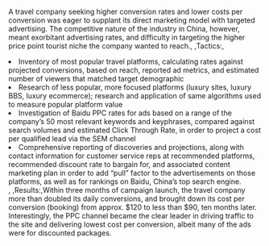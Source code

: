 A travel company seeking higher conversion rates and lower costs per conversion was eager to supplant its direct marketing model with targeted advertising. The competitive nature of the industry in China, however, meant exorbitant advertising rates, and difficulty in targeting the higher price point tourist niche the company wanted to reach., ,Tactics:,<li>Inventory of most popular travel platforms, calculating rates against projected conversions, based on reach, reported ad metrics, and estimated number of viewers that matched target demographic</li><li>Research of less popular, more focused platforms (luxury sites, luxury BBS, luxury ecommerce); research and application of same algorithms used to measure popular platform value</li><li>Investigation of Baidu PPC rates for ads based on a range of the company’s 50 most relevant keywords and keyphrases, compared against search volumes and estimated Click Through Rate, in order to project a cost per qualified lead via the SEM channel</li><li>Comprehensive reporting of discoveries and projections, along with contact information for customer service reps at recommended platforms, recommended discount rate to bargain for, and associated content marketing plan in order to add “pull” factor to the advertisements on those platforms, as well as for rankings on Baidu, China’s top search engine.</li>, ,Results:,Within three months of campaign launch, the travel company more than doubled its daily conversions, and brought down its cost per conversion (booking) from approx. $120 to less than $90, ten months later. Interestingly, the PPC channel became the clear leader in driving traffic to the site and delivering lowest cost per conversion, albeit many of the ads were for discounted packages.